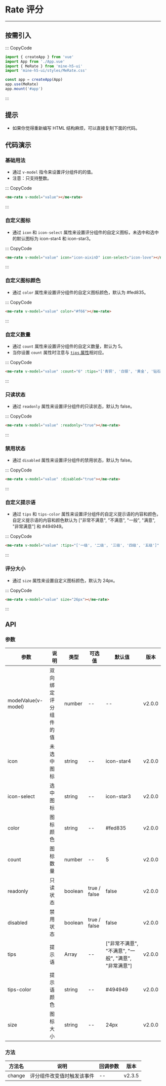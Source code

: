 # Rate 评分

---

## 按需引入

::: CopyCode

```js
import { createApp } from 'vue'
import App from './App.vue'
import { MeRate } from 'mine-h5-ui'
import 'mine-h5-ui/styles/MeRate.css'

const app = createApp(App)
app.use(MeRate)
app.mount('#app')
```

:::

## 提示

- 如果你觉得重新编写 HTML 结构麻烦，可以直接复制下面的代码。

## 代码演示

### 基础用法

- 通过 `v-model` 指令来设置评分组件的的值。
- 注意：只支持整数。

::: CopyCode

```html
<me-rate v-model="value"></me-rate>
```

:::

### 自定义图标

- 通过 `icon` 和 `icon-select` 属性来设置评分组件的自定义图标，未选中和选中的默认图标为 icon-star4 和 icon-star3。

::: CopyCode

```html
<me-rate v-model="value" icon="icon-aixinD" icon-select="icon-love"></me-rate>
```

:::

### 自定义图标颜色

- 通过 `color` 属性来设置评分组件的自定义图标颜色，默认为 #fed835。

::: CopyCode

```html
<me-rate v-model="value" color="#f66"></me-rate>
```

:::

### 自定义数量

- 通过 `count` 属性来设置评分组件的自定义数量，默认为 5。
- 当你设置 `count` 属性时注意与 [`tips` 属性](#tips)相对应。

::: CopyCode

```html
<me-rate v-model="value" :count="6" :tips="['青铜', '白银', '黄金', '钻石', '王者', '无敌']"></me-rate>
```

:::

### 只读状态

- 通过 `readonly` 属性来设置评分组件的只读状态，默认为 false。

::: CopyCode

```html
<me-rate v-model="value" :readonly="true"></me-rate>
```

:::

### 禁用状态

- 通过 `disabled` 属性来设置评分组件的禁用状态，默认为 false。

::: CopyCode

```html
<me-rate v-model="value" :disabled="true"></me-rate>
```

:::

<h3 id="tips">自定义提示语</h3>

- 通过 `tips` 和 `tips-color` 属性来设置评分组件的自定义提示语的内容和颜色，自定义提示语的内容和颜色默认为 ["非常不满意", "不满意", "一般", "满意", "非常满意"] 和 #494949。

::: CopyCode

```html
<me-rate v-model="value" :tips="['一级', '二级', '三级', '四级', '五级']" tips-color="#f60"></me-rate>
```

:::

### 评分大小

- 通过 `size` 属性来设置自定义图标颜色，默认为 24px。

::: CopyCode

```html
<me-rate v-model="value" size="26px"></me-rate>
```

:::

## API

### 参数

| 参数                | 说明                 | 类型    | 可选值       | 默认值                                               | 版本   |
| ------------------- | -------------------- | ------- | ------------ | ---------------------------------------------------- | ------ |
| modelValue(v-model) | 双向绑定评分组件的值 | number  | --           | --                                                   | v2.0.0 |
| icon                | 未选中图标           | string  | --           | icon-star4                                           | v2.0.0 |
| icon-select         | 选中图标             | string  | --           | icon-star3                                           | v2.0.0 |
| color               | 图标颜色             | string  | --           | #fed835                                              | v2.0.0 |
| count               | 图标数量             | number  | --           | 5                                                    | v2.0.0 |
| readonly            | 只读状态             | boolean | true / false | false                                                | v2.0.0 |
| disabled            | 禁用状态             | boolean | true / false | false                                                | v2.0.0 |
| tips                | 提示语               | Array   | --           | ["非常不满意", "不满意", "一般", "满意", "非常满意"] | v2.0.0 |
| tips-color          | 提示语颜色           | string  | --           | #494949                                              | v2.0.0 |
| size                | 图标大小             | string  | --           | 24px                                                 | v2.0.0 |

### 方法

| 方法名 | 说明                       | 回调参数 | 版本   |
| ------ | -------------------------- | -------- | ------ |
| change | 评分组件改变值时触发该事件 | --       | v2.3.5 |
